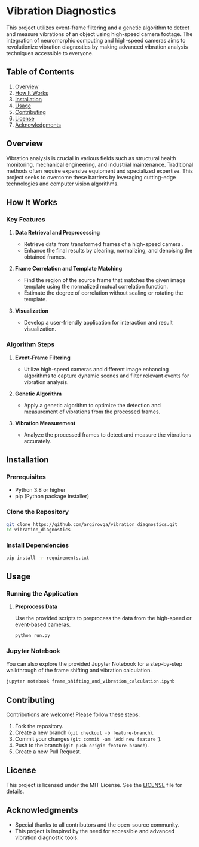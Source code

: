 # Vibration Diagnostics

This project utilizes event-frame filtering and a genetic algorithm to detect and measure vibrations of an object using high-speed camera footage. The integration of neuromorphic computing and high-speed cameras aims to revolutionize vibration diagnostics by making advanced vibration analysis techniques accessible to everyone.

## Table of Contents

1. [Overview](#overview)
2. [How It Works](#how-it-works)
3. [Installation](#installation)
4. [Usage](#usage)
5. [Contributing](#contributing)
6. [License](#license)
7. [Acknowledgments](#acknowledgments)

## Overview

Vibration analysis is crucial in various fields such as structural health monitoring, mechanical engineering, and industrial maintenance. Traditional methods often require expensive equipment and specialized expertise. This project seeks to overcome these barriers by leveraging cutting-edge technologies and computer vision algorithms.

## How It Works

### Key Features

1. **Data Retrieval and Preprocessing**
   - Retrieve data from transformed frames of a high-speed camera .
   - Enhance the final results by clearing, normalizing, and denoising the obtained frames.

2. **Frame Correlation and Template Matching**
   - Find the region of the source frame that matches the given image template using the normalized mutual correlation function.
   - Estimate the degree of correlation without scaling or rotating the template.

3. **Visualization**
   - Develop a user-friendly application for interaction and result visualization.

### Algorithm Steps

1. **Event-Frame Filtering**
   - Utilize high-speed cameras and different image enhancing algorithms to capture dynamic scenes and filter relevant events for vibration analysis.

2. **Genetic Algorithm**
   - Apply a genetic algorithm to optimize the detection and measurement of vibrations from the processed frames.

3. **Vibration Measurement**
   - Analyze the processed frames to detect and measure the vibrations accurately.

## Installation

### Prerequisites

- Python 3.8 or higher
- pip (Python package installer)

### Clone the Repository

```bash
git clone https://github.com/argirovga/vibration_diagnostics.git
cd vibration_diagnostics
```

### Install Dependencies

```bash
pip install -r requirements.txt
```

## Usage

### Running the Application

1. **Preprocess Data**

   Use the provided scripts to preprocess the data from the high-speed or event-based cameras.

   ```bash
   python run.py
   ```

### Jupyter Notebook

You can also explore the provided Jupyter Notebook for a step-by-step walkthrough of the frame shifting and vibration calculation.

```bash
jupyter notebook frame_shifting_and_vibration_calculation.ipynb
```

## Contributing

Contributions are welcome! Please follow these steps:

1. Fork the repository.
2. Create a new branch (`git checkout -b feature-branch`).
3. Commit your changes (`git commit -am 'Add new feature'`).
4. Push to the branch (`git push origin feature-branch`).
5. Create a new Pull Request.

## License

This project is licensed under the MIT License. See the [LICENSE](LICENSE) file for details.

## Acknowledgments

- Special thanks to all contributors and the open-source community.
- This project is inspired by the need for accessible and advanced vibration diagnostic tools.
